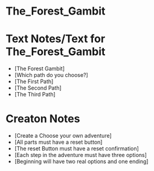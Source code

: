 # The_Forest_Gambit

# Text Notes/Text for The_Forest_Gambit
- [The Forest Gambit]
- [Which path do you choose?]
- [The First Path]
- [The Second Path]
- [The Third Path]

# Creaton Notes
- [Create a Choose your own adventure]
- [All parts must have a reset button]
- [The reset Button must have a reset confirmation]
- [Each step in the adventure must have three options]
- [Beginning will have two real options and one ending]